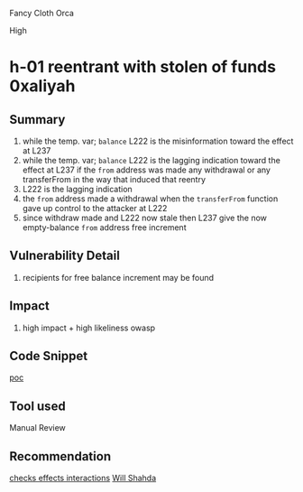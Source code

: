 Fancy Cloth Orca

High

# h-01 reentrant with stolen of funds  0xaliyah

## Summary

1. while the temp. var; `balance` L222 is the misinformation toward the effect at L237
2. while the temp. var; `balance` L222 is the lagging indication toward the effect at L237 if the `from` address was made any withdrawal or any transferFrom in the way that induced that reentry
3. L222 is the lagging indication
4. the `from` address made a withdrawal when the `transferFrom` function gave up control to the attacker at L222
5. since withdraw made and L222 now stale then L237 give the now empty-balance `from` address free increment

## Vulnerability Detail

1. recipients for free balance increment may be found

## Impact

1. high impact + high likeliness owasp

## Code Snippet

[poc](https://github.com/sherlock-audit/2024-06-makerdao-endgame/blob/main/endgame-toolkit/src/SDAO.sol#L237)

## Tool used

Manual Review

## Recommendation

[checks effects interactions](https://fravoll.github.io/solidity-patterns/checks_effects_interactions.html)
[Will Shahda](https://medium.com/coinmonks/protect-your-solidity-smart-contracts-from-reentrancy-attacks-9972c3af7c21)
